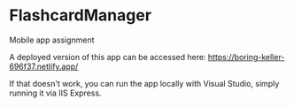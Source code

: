 # FlashcardManager
Mobile app assignment

A deployed version of this app can be accessed here: https://boring-keller-696f37.netlify.app/

If that doesn't work, you can run the app locally with Visual Studio, simply running it via IIS Express.
